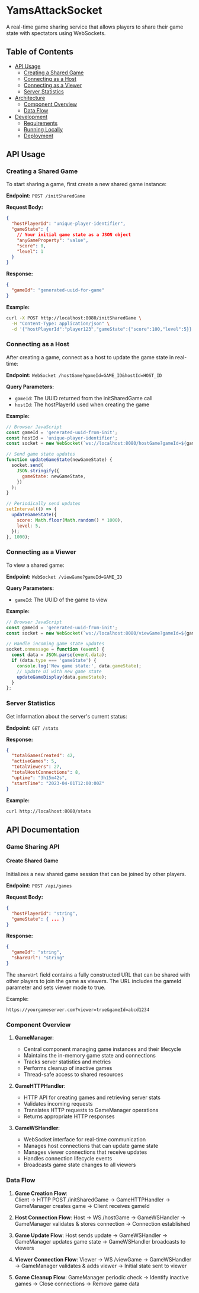 # YamsAttackSocket

A real-time game sharing service that allows players to share their game state with spectators using WebSockets.

## Table of Contents

- [API Usage](#api-usage)
  - [Creating a Shared Game](#creating-a-shared-game)
  - [Connecting as a Host](#connecting-as-a-host)
  - [Connecting as a Viewer](#connecting-as-a-viewer)
  - [Server Statistics](#server-statistics)
- [Architecture](#architecture)
  - [Component Overview](#component-overview)
  - [Data Flow](#data-flow)
- [Development](#development)
  - [Requirements](#requirements)
  - [Running Locally](#running-locally)
  - [Deployment](#deployment)

## API Usage

### Creating a Shared Game

To start sharing a game, first create a new shared game instance:

**Endpoint:** `POST /initSharedGame`

**Request Body:**

```json
{
  "hostPlayerId": "unique-player-identifier",
  "gameState": {
    // Your initial game state as a JSON object
    "anyGameProperty": "value",
    "score": 0,
    "level": 1
  }
}
```

**Response:**

```json
{
  "gameId": "generated-uuid-for-game"
}
```

**Example:**

```bash
curl -X POST http://localhost:8080/initSharedGame \
  -H "Content-Type: application/json" \
  -d '{"hostPlayerId":"player123","gameState":{"score":100,"level":5}}'
```

### Connecting as a Host

After creating a game, connect as a host to update the game state in real-time:

**Endpoint:** `WebSocket /hostGame?gameId=GAME_ID&hostId=HOST_ID`

**Query Parameters:**

- `gameId`: The UUID returned from the initSharedGame call
- `hostId`: The hostPlayerId used when creating the game

**Example:**

```javascript
// Browser JavaScript
const gameId = 'generated-uuid-from-init';
const hostId = 'unique-player-identifier';
const socket = new WebSocket(`ws://localhost:8080/hostGame?gameId=${gameId}&hostId=${hostId}`);

// Send game state updates
function updateGameState(newGameState) {
  socket.send(
    JSON.stringify({
      gameState: newGameState,
    })
  );
}

// Periodically send updates
setInterval(() => {
  updateGameState({
    score: Math.floor(Math.random() * 1000),
    level: 5,
  });
}, 1000);
```

### Connecting as a Viewer

To view a shared game:

**Endpoint:** `WebSocket /viewGame?gameId=GAME_ID`

**Query Parameters:**

- `gameId`: The UUID of the game to view

**Example:**

```javascript
// Browser JavaScript
const gameId = 'generated-uuid-from-init';
const socket = new WebSocket(`ws://localhost:8080/viewGame?gameId=${gameId}`);

// Handle incoming game state updates
socket.onmessage = function (event) {
  const data = JSON.parse(event.data);
  if (data.type === 'gameState') {
    console.log('New game state:', data.gameState);
    // Update UI with new game state
    updateGameDisplay(data.gameState);
  }
};
```

### Server Statistics

Get information about the server's current status:

**Endpoint:** `GET /stats`

**Response:**

```json
{
  "totalGamesCreated": 42,
  "activeGames": 5,
  "totalViewers": 27,
  "totalHostConnections": 8,
  "uptime": "3h15m42s",
  "startTime": "2023-04-01T12:00:00Z"
}
```

**Example:**

```bash
curl http://localhost:8080/stats
```

## API Documentation

### Game Sharing API

#### Create Shared Game

Initializes a new shared game session that can be joined by other players.

**Endpoint:** `POST /api/games`

**Request Body:**

```json
{
  "hostPlayerId": "string",
  "gameState": { ... }
}
```

**Response:**

```json
{
  "gameId": "string",
  "shareUrl": "string"
}
```

The `shareUrl` field contains a fully constructed URL that can be shared with other players to join the game as viewers. The URL includes the gameId parameter and sets viewer mode to true.

Example:

```
https://yourgameserver.com?viewer=true&gameId=abcd1234
```

### Component Overview

1. **GameManager**:

   - Central component managing game instances and their lifecycle
   - Maintains the in-memory game state and connections
   - Tracks server statistics and metrics
   - Performs cleanup of inactive games
   - Thread-safe access to shared resources

2. **GameHTTPHandler**:

   - HTTP API for creating games and retrieving server stats
   - Validates incoming requests
   - Translates HTTP requests to GameManager operations
   - Returns appropriate HTTP responses

3. **GameWSHandler**:
   - WebSocket interface for real-time communication
   - Manages host connections that can update game state
   - Manages viewer connections that receive updates
   - Handles connection lifecycle events
   - Broadcasts game state changes to all viewers

### Data Flow

1. **Game Creation Flow**:  
   Client -> HTTP POST /initSharedGame -> GameHTTPHandler -> GameManager creates game -> Client receives gameId

2. **Host Connection Flow**:
   Host -> WS /hostGame -> GameWSHandler -> GameManager validates & stores connection -> Connection established

3. **Game Update Flow**:
   Host sends update -> GameWSHandler -> GameManager updates game state -> GameWSHandler broadcasts to viewers

4. **Viewer Connection Flow**:
   Viewer -> WS /viewGame -> GameWSHandler -> GameManager validates & adds viewer -> Initial state sent to viewer

5. **Game Cleanup Flow**:
   GameManager periodic check -> Identify inactive games -> Close connections -> Remove game data
